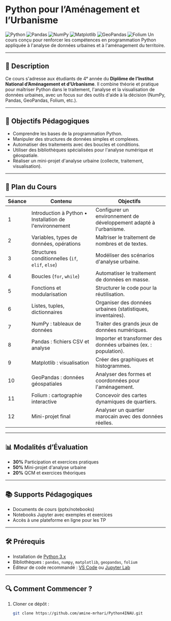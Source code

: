 # Python pour l’Aménagement et l’Urbanisme

![Python](https://img.shields.io/badge/Python-3.x-blue) ![Pandas](https://img.shields.io/badge/Pandas-%3E=1.0-green) 
![NumPy](https://img.shields.io/badge/NumPy-%3E=1.24-013243) 
![Matplotlib](https://img.shields.io/badge/Matplotlib-3.7-%23007ACC) 
![GeoPandas](https://img.shields.io/badge/GeoPandas-0.10-lightgreen) 
![Folium](https://img.shields.io/badge/Folium-0.14-77B829)
Un cours conçu pour renforcer les compétences en programmation Python appliquée à l'analyse de données urbaines et à l'aménagement du territoire.

---

## 📝 Description  
Ce cours s'adresse aux étudiants de 4ᵉ année du **Diplôme de l’Institut National d’Aménagement et d’Urbanisme**. Il combine théorie et pratique pour maîtriser Python dans le traitement, l'analyse et la visualisation de données urbaines, avec un focus sur des outils d'aide à la décision (NumPy, Pandas, GeoPandas, Folium, etc.).

---

## 🎯 Objectifs Pédagogiques  
- Comprendre les bases de la programmation Python.  
- Manipuler des structures de données simples et complexes.  
- Automatiser des traitements avec des boucles et conditions.  
- Utiliser des bibliothèques spécialisées pour l'analyse numérique et géospatiale.  
- Réaliser un mini-projet d'analyse urbaine (collecte, traitement, visualisation).  

---

## 📅 Plan du Cours  

| Séance | Contenu | Objectifs |  
|--------|---------|-----------|  
| 1 | Introduction à Python • Installation de l'environnement | Configurer un environnement de développement adapté à l'urbanisme. |  
| 2 | Variables, types de données, opérations | Maîtriser le traitement de nombres et de textes. |  
| 3 | Structures conditionnelles (`if`, `elif`, `else`) | Modéliser des scénarios d'analyse urbaine. |  
| 4 | Boucles (`for`, `while`) | Automatiser le traitement de données en masse. |  
| 5 | Fonctions et modularisation | Structurer le code pour la réutilisation. |  
| 6 | Listes, tuples, dictionnaires | Organiser des données urbaines (statistiques, inventaires). |  
| 7 | NumPy : tableaux de données | Traiter des grands jeux de données numériques. |  
| 8 | Pandas : fichiers CSV et analyse | Importer et transformer des données urbaines (ex. : population). |  
| 9 | Matplotlib : visualisation | Créer des graphiques et histogrammes. |  
| 10 | GeoPandas : données géospatiales | Analyser des formes et coordonnées pour l'aménagement. |  
| 11 | Folium : cartographie interactive | Concevoir des cartes dynamiques de quartiers. |  
| 12 | Mini-projet final | Analyser un quartier marocain avec des données réelles. |  

---

## 📊 Modalités d’Évaluation  
- **30%** Participation et exercices pratiques  
- **50%** Mini-projet d'analyse urbaine  
- **20%** QCM et exercices théoriques  

---

## 📚 Supports Pédagogiques  
- Documents de cours (pptx/notebooks)  
- Notebooks Jupyter avec exemples et exercices  
- Accès à une plateforme en ligne pour les TP  

---

## 🛠 Prérequis  
- Installation de [Python 3.x](https://www.python.org/downloads/)  
- Bibliothèques : `pandas`, `numpy`, `matplotlib`, `geopandas`, `folium`  
- Éditeur de code recommandé : [VS Code](https://code.visualstudio.com/) ou [Jupyter Lab](https://jupyter.org/)  

---

## 🔍 Comment Commencer ?  
1. Cloner ce dépôt :  
   ```bash  
   git clone https://github.com/amine-mrhari/Python4INAU.git  
